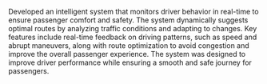 Developed an intelligent system that monitors driver behavior in real-time to ensure passenger comfort and safety.
 The system dynamically suggests optimal routes by analyzing traffic conditions and adapting to changes. Key
 features include real-time feedback on driving patterns, such as speed and abrupt maneuvers, along with route
 optimization to avoid congestion and improve the overall passenger experience. The system was designed to improve
 driver performance while ensuring a smooth and safe journey for passengers.
